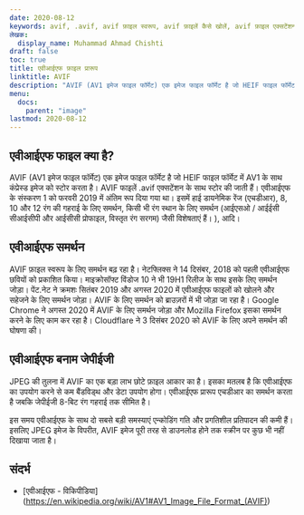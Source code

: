 ```yaml
---
date: 2020-08-12
keywords: avif, .avif, avif फ़ाइल स्वरूप, avif फ़ाइलें कैसे खोलें, avif फ़ाइल एक्सटेंशन, .avif फ़ाइल एक्सटेंशन, .avif फ़ाइल स्वरूप
लेखक:
  display_name: Muhammad Ahmad Chishti
draft: false
toc: true
title: एवीआईएफ फ़ाइल प्रारूप
linktitle: AVIF
description: "AVIF (AV1 इमेज फाइल फॉर्मेट) एक इमेज फाइल फॉर्मेट है जो HEIF फाइल फॉर्मेट में AV1 के साथ कंप्रेस्ड इमेज को स्टोर करता है। AVIF फाइलें .avif एक्सटेंशन के साथ स्टोर की जाती हैं।"
menu:
  docs:
    parent: "image"
lastmod: 2020-08-12
---
```


## एवीआईएफ फाइल क्या है? ##

AVIF (AV1 इमेज फाइल फॉर्मेट) एक इमेज फाइल फॉर्मेट है जो HEIF फाइल फॉर्मेट में AV1 के साथ कंप्रेस्ड इमेज को स्टोर करता है। AVIF फाइलें .avif एक्सटेंशन के साथ स्टोर की जाती हैं। एवीआईएफ के संस्करण 1 को फरवरी 2019 में अंतिम रूप दिया गया था। इसमें हाई डायनेमिक रेंज (एचडीआर), 8, 10 और 12 रंग की गहराई के लिए समर्थन, किसी भी रंग स्थान के लिए समर्थन (आईएसओ / आईईसी सीआईसीपी और आईसीसी प्रोफाइल, विस्तृत रंग सरगम) जैसी विशेषताएं हैं। ), आदि।

## एवीआईएफ समर्थन ##

AVIF फ़ाइल स्वरूप के लिए समर्थन बढ़ रहा है। नेटफ्लिक्स ने 14 दिसंबर, 2018 को पहली एवीआईएफ छवियों को प्रकाशित किया। माइक्रोसॉफ्ट विंडोज 10 ने भी 19H1 रिलीज के साथ इसके लिए समर्थन जोड़ा। पेंट.नेट ने क्रमशः सितंबर 2019 और अगस्त 2020 में एवीआईएफ फाइलों को खोलने और सहेजने के लिए समर्थन जोड़ा। AVIF के लिए समर्थन को ब्राउज़रों में भी जोड़ा जा रहा है। Google Chrome ने अगस्त 2020 में AVIF के लिए समर्थन जोड़ा और Mozilla Firefox इसका समर्थन करने के लिए काम कर रहा है। Cloudflare ने 3 दिसंबर 2020 को AVIF के लिए अपने समर्थन की घोषणा की।

## एवीआईएफ बनाम जेपीईजी ##

JPEG की तुलना में AVIF का एक बड़ा लाभ छोटे फ़ाइल आकार का है। इसका मतलब है कि एवीआईएफ का उपयोग करने से कम बैंडविड्थ और डेटा उपयोग होगा। एवीआईएफ प्रारूप एचडीआर का समर्थन करता है जबकि जेपीईजी 8-बिट रंग गहराई तक सीमित है।

इस समय एवीआईएफ के साथ दो सबसे बड़ी समस्याएं एन्कोडिंग गति और प्रगतिशील प्रतिपादन की कमी हैं। इसलिए JPEG इमेज के विपरीत, AVIF इमेज पूरी तरह से डाउनलोड होने तक स्क्रीन पर कुछ भी नहीं दिखाया जाता है।

## संदर्भ ##

* [एवीआईएफ - विकिपीडिया] (https://en.wikipedia.org/wiki/AV1#AV1_Image_File_Format_(AVIF))

